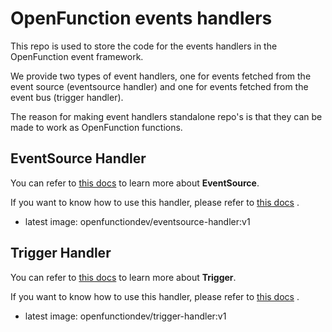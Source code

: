 # OpenFunction events handlers

This repo is used to store the code for the events handlers in the OpenFunction event framework.

We provide two types of event handlers, one for events fetched from the event source (eventsource handler) and one for events fetched from the event bus (trigger handler).

The reason for making event handlers standalone repo's is that they can be made to work as OpenFunction functions.

## EventSource Handler

You can refer to [this docs](https://github.com/OpenFunction/OpenFunction/blob/main/docs/concepts/OpenFunction-events-framework.md#eventsource) to learn more about **EventSource**.

If you want to know how to use this handler, please refer to [this docs](eventsource) .

- latest image: openfunctiondev/eventsource-handler:v1

## Trigger Handler

You can refer to [this docs](https://github.com/OpenFunction/OpenFunction/blob/main/docs/concepts/OpenFunction-events-framework.md#trigger) to learn more about **Trigger**.

If you want to know how to use this handler, please refer to [this docs](trigger) .

- latest image: openfunctiondev/trigger-handler:v1